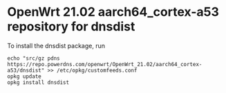 OpenWrt 21.02 aarch64_cortex-a53 repository for dnsdist
========

To install the dnsdist package, run

```
echo "src/gz pdns https://repo.powerdns.com/openwrt/OpenWrt_21.02/aarch64_cortex-a53/dnsdist" >> /etc/opkg/customfeeds.conf
opkg update
opkg install dnsdist
```
